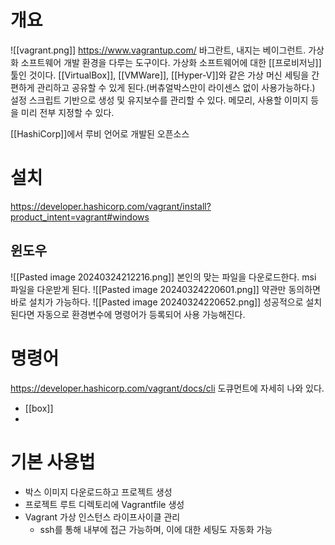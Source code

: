 # 개요
![[vagrant.png]]
https://www.vagrantup.com/
바그란트, 내지는 베이그런트.
가상화 소프트웨어 개발 환경을 다루는 도구이다.
가상화 소프트웨어에 대한 [[프로비저닝]] 툴인 것이다.
[[VirtualBox]], [[VMWare]], [[Hyper-V]]와 같은 가상 머신 세팅을 간편하게 관리하고 공유할 수 있게 된다.(버츄얼박스만이 라이센스 없이 사용가능하다.) 
설정 스크립트 기반으로 생성 및 유지보수를 관리할 수 있다.
메모리, 사용할 이미지 등을 미리 전부 지정할 수 있다. 

[[HashiCorp]]에서 루비 언어로 개발된 오픈소스

# 설치
https://developer.hashicorp.com/vagrant/install?product_intent=vagrant#windows
## 윈도우
![[Pasted image 20240324212216.png]]
본인의 맞는 파일을 다운로드한다.
msi 파일을 다운받게 된다.
![[Pasted image 20240324220601.png]]
약관만 동의하면 바로 설치가 가능하다.
![[Pasted image 20240324220652.png]]
성공적으로 설치된다면 자동으로 환경변수에 명령어가 등록되어 사용 가능해진다.

# 명령어
https://developer.hashicorp.com/vagrant/docs/cli
도큐먼트에 자세히 나와 있다.
- [[box]]
- 
# 기본 사용법
- 박스 이미지 다운로드하고 프로젝트 생성
- 프로젝트 루트 디렉토리에 Vagrantfile 생성
- Vagrant 가상 인스턴스 라이프사이클 관리
	- ssh를 통해 내부에 접근 가능하며, 이에 대한 세팅도 자동화 가능
